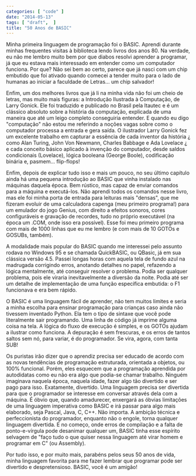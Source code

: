 ```yaml
---
categories: [ "code" ]
date: "2014-05-13"
tags: [ "draft",  ]
title: "50 Anos de BASIC"
---
```

Minha primeira linguagem de programação foi o BASIC. Aprendi durante
minhas frequentes visitas à biblioteca lendo livros dos anos 80. Na
verdade, eu não me lembro muito bem por que diabos resolvi aprender
a programar, já que eu estava mais interessado em entender como um
computador funciona. Por que? Não sei bem ao certo, parece que já nasci
com um chip embutido que foi ativado quando comecei a tender muito para
o lado de humanas ao iniciar a faculdade de Letras... um chip salvador!

Enfim, um dos melhores livros que já li na minha vida não foi um
cheio de letras, mas muito mais figuras: a Introdução Ilustrada
à Computação, de Larry Gonick. Ele foi traduzido e publicado no
Brasil pela Itautec e é um clássico absoluto sobre a história da
computação, explicada de uma maneira que até um leigo completo
conseguiria entender. E quando eu digo "computação" não estou me
referindo a noções vagas sobre como o computador processa a entrada
e gera saída. O ilustrador Larry Gonick fez um excelente trabalho em
capturar a essência de cada inventor da história ¿ como Alan Turing,
John Von Newmann, Charles Babbage e Ada Lovelace ¿ e cada conceito
básico aplicado à invenção do computador, desde saldos condicionais
(Lovelace), lógica booleana (George Boole), codificação binária e,
pasmem... flip-flops!

Enfim, depois de explicar tudo isso e mais um pouco, no seu último
capítulo ainda há uma pequena introdução ao BASIC que vinha
instalado nas máquinas daquela época. Bem rústico, mas capaz de
enviar comandos para a máquina e executá-los. Não aprendi todos os
comandos nesse livro, mas ele foi minha porta de entrada para leituras
mais "densas", que me fizeram evoluir de uma calculadora capenga (meu
primeiro programa!) para um emulador do jogo Genius, com direito a efeitos
sonoros, cores configuráveis e gravação de recordes, tudo no próprio
executável (na época um .COM, onde isso era possível). Esse foi meu
primeiro programa com mais de 1000 linhas que eu me lembro (e com mais
de 10 GOTOs e GOSUBs, também).

A modalidade mais popular do BASIC quando me interessei pelo assunto
rodava no Windows 95 e se chamada QuickBASIC, ou QBasic, já em sua
clássica versão 4.5. Passei longas horas com aquela tela de fundo azul
na madrugada corrigindo erros, anotando detalhes no papel, refazendo
a lógica mentalmente, até conseguir resolver o problema. Podia ser
qualquer problema, pois ele viraria inevitavelmente a diversão da
noite. Podia até ser um detalhe de implementação de uma função
específica embutida: o F1 funcionava e era bem rápido.

O BASIC é uma linguagem fácil de aprender, não tem muitos limites e
seria a minha escolha para ensinar programação para crianças caso ainda
não tivessem inventado Python. Ela tem o tipo de sintaxe que você pode
literalmente sair programando. Uma linha de código já imprime alguma
coisa na tela. A lógica do fluxo de execução é simples, e os GOTOs
ajudam a ilustrar como funciona. A depuração é sem frescuras, e os
erros de tantos saltos sem nó, para variar, é do programador. Se vira,
agora, com tanta SUB!

Os puristas irão dizer que o aprendiz precisa ser educado de acordo com
as novas tendências de programação estruturada, orientada a objetos,
ou 100% funcional. Porém, eles esquecem que a programação aprendida por
autodidatas como eu não era algo que podia-se chamar trabalho. Ninguém
imaginava naquela época, naquela idade, fazer algo tão divertido e
ser pago para isso. Exatamente, divertido. Uma linguagem precisa ser
divertida para que o programador se interesse em conversar através dela
com a máquina. É óbvio que, quando amadurecer, enxergará as óbvias
limitações de uma linguagem imperativa como BASIC e irá passar para
algo mais elaborado, seja Pascal, Java, C, C++. Não importa. A ambição
técnica e perfeccionista do programador, enquanto não o engole, torna
qualquer linguagem divertida. E no começo, onde erros de compilação
e a falta de ponto-e-vírgula pode desanimar qualquer um, BASIC tinha
esse espírito selvagem de "faço tudo o que quiser nessa linguagem até
virar homem e programar em C" (ou Assembly).

Por tudo isso, e por muito mais, parabéns pelos seus 50 anos de vida,
minha linguagem favorita para me fazer lembrar que programar pode ser
divertido e despretensioso. BASIC, você é um amigão!
